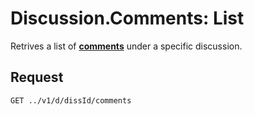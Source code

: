 # Discussion.Comments: List

Retrives a list of [**comments**](discussion.overview.md) under a specific discussion.

## Request

```url
GET ../v1/d/dissId/comments

```
